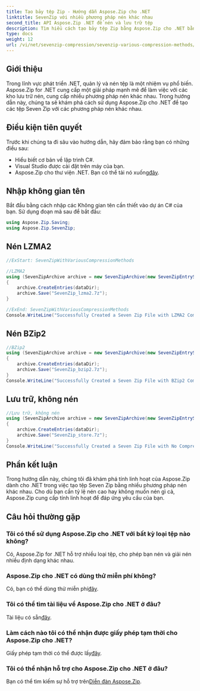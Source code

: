 ```yaml
---
title: Tạo bảy tệp Zip - Hướng dẫn Aspose.Zip cho .NET
linktitle: SevenZip với nhiều phương pháp nén khác nhau
second_title: API Aspose.Zip .NET để nén và lưu trữ tệp
description: Tìm hiểu cách tạo bảy tệp Zip bằng Aspose.Zip cho .NET bằng các phương pháp nén khác nhau. Các bước dễ dàng cho LZMA2, BZip2 và Store (không nén).
type: docs
weight: 12
url: /vi/net/sevenzip-compression/sevenzip-various-compression-methods/
---
```


## Giới thiệu

Trong lĩnh vực phát triển .NET, quản lý và nén tệp là một nhiệm vụ phổ biến. Aspose.Zip for .NET cung cấp một giải pháp mạnh mẽ để làm việc với các kho lưu trữ nén, cung cấp nhiều phương pháp nén khác nhau. Trong hướng dẫn này, chúng ta sẽ khám phá cách sử dụng Aspose.Zip cho .NET để tạo các tệp Seven Zip với các phương pháp nén khác nhau.

## Điều kiện tiên quyết

Trước khi chúng ta đi sâu vào hướng dẫn, hãy đảm bảo rằng bạn có những điều sau:

- Hiểu biết cơ bản về lập trình C#.
- Visual Studio được cài đặt trên máy của bạn.
-  Aspose.Zip cho thư viện .NET. Bạn có thể tải nó xuống[đây](https://releases.aspose.com/zip/net/).

## Nhập không gian tên

Bắt đầu bằng cách nhập các Không gian tên cần thiết vào dự án C# của bạn. Sử dụng đoạn mã sau để bắt đầu:

```csharp
using Aspose.Zip.Saving;
using Aspose.Zip.SevenZip;
```

## Nén LZMA2

```csharp
//ExStart: SevenZipWithVariousCompressionMethods

//LZMA2
using (SevenZipArchive archive = new SevenZipArchive(new SevenZipEntrySettings(new SevenZipLZMA2CompressionSettings())))
{
    archive.CreateEntries(dataDir);
    archive.Save("SevenZip_lzma2.7z");
}

//ExEnd: SevenZipWithVariousCompressionMethods
Console.WriteLine("Successfully Created a Seven Zip File with LZMA2 Compression");
```

## Nén BZip2

```csharp
//BZip2
using (SevenZipArchive archive = new SevenZipArchive(new SevenZipEntrySettings(new SevenZipBZip2CompressionSettings())))
{
    archive.CreateEntries(dataDir);
    archive.Save("SevenZip_bzip2.7z");
}
Console.WriteLine("Successfully Created a Seven Zip File with BZip2 Compression");
```

## Lưu trữ, không nén

```csharp
//Lưu trữ, không nén
using (SevenZipArchive archive = new SevenZipArchive(new SevenZipEntrySettings(new SevenZipStoreCompressionSettings())))
{
    archive.CreateEntries(dataDir);
    archive.Save("SevenZip_store.7z");
}
Console.WriteLine("Successfully Created a Seven Zip File with No Compression (Store)");
```

## Phần kết luận

Trong hướng dẫn này, chúng tôi đã khám phá tính linh hoạt của Aspose.Zip dành cho .NET trong việc tạo tệp Seven Zip bằng nhiều phương pháp nén khác nhau. Cho dù bạn cần tỷ lệ nén cao hay không muốn nén gì cả, Aspose.Zip cung cấp tính linh hoạt để đáp ứng yêu cầu của bạn.

## Câu hỏi thường gặp

### Tôi có thể sử dụng Aspose.Zip cho .NET với bất kỳ loại tệp nào không?
Có, Aspose.Zip for .NET hỗ trợ nhiều loại tệp, cho phép bạn nén và giải nén nhiều định dạng khác nhau.

### Aspose.Zip cho .NET có dùng thử miễn phí không?
 Có, bạn có thể dùng thử miễn phí[đây](https://releases.aspose.com/).

### Tôi có thể tìm tài liệu về Aspose.Zip cho .NET ở đâu?
 Tài liệu có sẵn[đây](https://reference.aspose.com/zip/net/).

### Làm cách nào tôi có thể nhận được giấy phép tạm thời cho Aspose.Zip cho .NET?
 Giấy phép tạm thời có thể được lấy[đây](https://purchase.aspose.com/temporary-license/).

### Tôi có thể nhận hỗ trợ cho Aspose.Zip cho .NET ở đâu?
 Bạn có thể tìm kiếm sự hỗ trợ trên[Diễn đàn Aspose.Zip](https://forum.aspose.com/c/zip/37).
